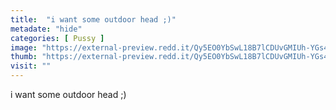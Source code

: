 ```yaml
---
title:  "i want some outdoor head ;)"
metadate: "hide"
categories: [ Pussy ]
image: "https://external-preview.redd.it/Qy5EO0YbSwL18B7lCDUvGMIUh-YGs4TJ9p8HbaH0XDU.jpg?auto=webp&s=ecd7f22d5091d025a75ddbafde0d16ec7a50f151"
thumb: "https://external-preview.redd.it/Qy5EO0YbSwL18B7lCDUvGMIUh-YGs4TJ9p8HbaH0XDU.jpg?width=1080&crop=smart&auto=webp&s=a2785d7ff871dc17b60dce94acd478d93882c725"
visit: ""
---
```

i want some outdoor head ;)
